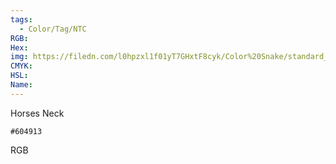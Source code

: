 ```yaml
---
tags:
  - Color/Tag/NTC
RGB:
Hex:
img: https://filedn.com/l0hpzxl1f01yT7GHxtF8cyk/Color%20Snake/standard_csv_to_svg/604913.svg
CMYK:
HSL:
Name:
---
```

Horses Neck
```palette
#604913
```
RGB
